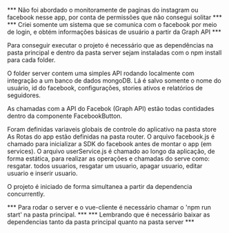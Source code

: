 *** Não foi abordado o monitoramente de paginas do instagram ou facebook nesse app, por conta de permissões que não consegui solitar ***
*** Criei somente um sistema que se comunica com o facebook por meio de login, e obtém informações básicas de usuário a partir da Graph API ***

Para conseguir executar o projeto é necessário que as dependências na pasta principal e dentro da pasta server sejam instaladas com o npm install para cada folder.

O folder server contem uma simples API rodando localmente com integração a um banco de dados mongoDB. Lá é salvo somente o nome do usuário, id do facebook, configurações, stories ativos e relatórios de seguidores.

As chamadas com a API do Facebok (Graph API) estão todas contidades dentro da componente FacebookButton.

Foram definidas variaveis globais de controle do aplicativo na pasta store As Rotas do app estão definidas na pasta router.
O arquivo facebook.js é chamado para inicializar a SDK do facebook antes de montar o app (em services). 
O arquivo userService.js é chamado ao longo da aplicação, de forma estática, para realizar as operações e chamadas do serve como: resgatar. todos usuarios, resgatar um usuario, apagar usuario, editar usuario e inserir usuario.

O projeto é iniciado de forma simultanea a partir da dependencia concurrently.

*** Para rodar o server e o vue-cliente é necessário chamar o 'npm run start' na pasta principal. ***
*** Lembrando que é necessário baixar as dependencias tanto da pasta principal quanto na pasta server ***

